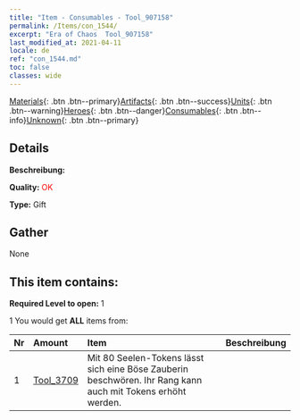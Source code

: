 ```yaml
---
title: "Item - Consumables - Tool_907158"
permalink: /Items/con_1544/
excerpt: "Era of Chaos  Tool_907158"
last_modified_at: 2021-04-11
locale: de
ref: "con_1544.md"
toc: false
classes: wide
---
```

 [Materials](/de/Items/){: .btn .btn--primary}[Artifacts](/de/Items/Artifacts/){: .btn .btn--success}[Units](/de/Items/Units/){: .btn .btn--warning}[Heroes](/de/Items/Heroes/){: .btn .btn--danger}[Consumables](/de/Items/Consumables/){: .btn .btn--info}[Unknown](/de/Items/Unknown/){: .btn .btn--primary}

## Details
 **Beschreibung:** 

 **Quality:** <span style="color: #FF0000">OK</span>

 **Type:** Gift

## Gather

  None

## This item contains:

 **Required Level to open:** 1

 1 You would get **ALL** items  from:

  | Nr | Amount |     Item    | Beschreibung |
  |:---|:-------|:------------|:-----------:|
  | 1 | [Tool_3709](/de/Items/unt_252/) | Mit 80 Seelen-Tokens lässt sich eine Böse Zauberin beschwören. Ihr Rang kann auch mit Tokens erhöht werden. | 
